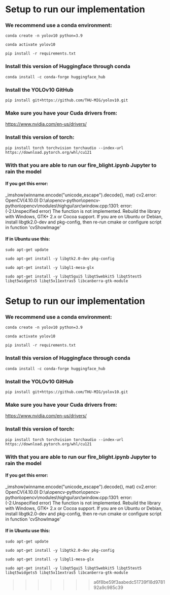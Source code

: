 # Setup to run our implementation

### We recommend use a conda environment:

`conda create -n yolov10 python=3.9`

`conda activate yolov10`

`pip install -r requirements.txt`

### Install this version of Huggingface through conda
 `conda install -c conda-forge huggingface_hub`

### Install the YOLOv10 GitHub
 `pip install git+https://github.com/THU-MIG/yolov10.git`

### Make sure you have your Cuda drivers from:
https://www.nvidia.com/en-us/drivers/

### Install this version of torch:
`pip install torch torchvision torchaudio --index-url https://download.pytorch.org/whl/cu121`


### With that you are able to run our fire_blight.ipynb Jupyter to rain the model

#### If you get this error:
_imshow(winname.encode("unicode_escape").decode(), mat)
cv2.error: OpenCV(4.10.0) D:\a\opencv-python\opencv-python\opencv\modules\highgui\src\window.cpp:1301: error: (-2:Unspecified error) The function is not implemented. Rebuild the library with Windows, GTK+ 2.x or Cocoa support. If you are on Ubuntu or Debian, install libgtk2.0-dev and pkg-config, then re-run cmake or configure script in function 'cvShowImage'

#### If in Ubuntu use this:
`sudo apt-get update`

`sudo apt-get install -y libgtk2.0-dev pkg-config`

`sudo apt-get install -y libgl1-mesa-glx`

`sudo apt-get install -y libqt5gui5 libqt5webkit5 libqt5test5 libqt5widgets5 libqt5x11extras5 libcanberra-gtk-module`

# Setup to run our implementation

### We recommend use a conda environment:

`conda create -n yolov10 python=3.9`

`conda activate yolov10`

`pip install -r requirements.txt`

### Install this version of Huggingface through conda
 `conda install -c conda-forge huggingface_hub`

### Install the YOLOv10 GitHub
 `pip install git+https://github.com/THU-MIG/yolov10.git`

### Make sure you have your Cuda drivers from:
https://www.nvidia.com/en-us/drivers/

### Install this version of torch:
`pip install torch torchvision torchaudio --index-url https://download.pytorch.org/whl/cu121`


### With that you are able to run our fire_blight.ipynb Jupyter to rain the model

#### If you get this error:
_imshow(winname.encode("unicode_escape").decode(), mat)
cv2.error: OpenCV(4.10.0) D:\a\opencv-python\opencv-python\opencv\modules\highgui\src\window.cpp:1301: error: (-2:Unspecified error) The function is not implemented. Rebuild the library with Windows, GTK+ 2.x or Cocoa support. If you are on Ubuntu or Debian, install libgtk2.0-dev and pkg-config, then re-run cmake or configure script in function 'cvShowImage'

#### If in Ubuntu use this:
`sudo apt-get update`

`sudo apt-get install -y libgtk2.0-dev pkg-config`

`sudo apt-get install -y libgl1-mesa-glx`

`sudo apt-get install -y libqt5gui5 libqt5webkit5 libqt5test5 libqt5widgets5 libqt5x11extras5 libcanberra-gtk-module`
>>>>>>> a6f8be59f3aabedc51739f18d978192a9c985c39
